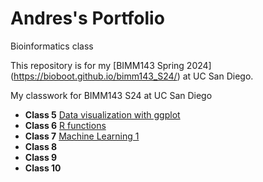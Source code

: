 # Andres's Portfolio
Bioinformatics class

This repository is for my [BIMM143 Spring 2024] (https://bioboot.github.io/bimm143_S24/) at UC San Diego.

My classwork for BIMM143 S24 at UC San Diego

- **Class 5** [Data visualization with ggplot](https://github.com/a1vasque/bimm143/blob/main/classs05%20copy/class05.qmd)
- **Class 6** [R functions](https://github.com/a1vasque/bimm143/blob/main/class06%20copy/Class06.qmd)
- **Class 7** [Machine Learning 1](https://github.com/a1vasque/bimm143/blob/main/class07%20copy/Class07.qmd)
- **Class 8**
- **Class 9**
- **Class 10**
  
